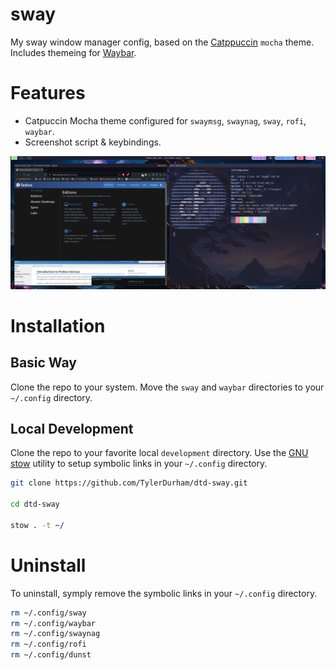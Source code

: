 # sway

My sway window manager config, based on the [Catppuccin] `mocha` theme. Includes themeing for [Waybar]. 

# Features

- Catpuccin Mocha theme configured for `swaymsg`, `swaynag`, `sway`, `rofi`, `waybar`.
- Screenshot script & keybindings.

![A screenshot of the sway theme](https://github.com/TylerDurham/dtd-sway/blob/main/media/screenshot1.png?raw=true)

# Installation

## Basic Way

Clone the repo to your system. Move the `sway` and `waybar` directories to your `~/.config` directory.

## Local Development

Clone the repo to your favorite local `development` directory. Use the [GNU] [stow] utility to setup symbolic links in your `~/.config` directory. 

``` sh
git clone https://github.com/TylerDurham/dtd-sway.git

cd dtd-sway

stow . -t ~/
```

# Uninstall

To uninstall, symply remove the symbolic links in your `~/.config` directory.

``` sh
rm ~/.config/sway
rm ~/.config/waybar
rm ~/.config/swaynag
rm ~/.config/rofi
rm ~/.config/dunst
```

[GNU]: https://www.gnu.org/
[stow]: https://www.gnu.org/software/stow/
[Catppuccin]: https://catppuccin.com/
[Waybar]: https://github.com/Alexays/Waybar 
